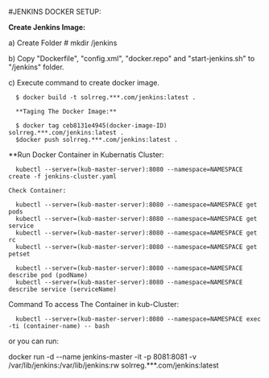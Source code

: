 
#JENKINS DOCKER SETUP:

**Create Jenkins Image:**

  a) Create Folder
      # mkdir /jenkins
      
  b) Copy "Dockerfile", "config.xml", "docker.repo" and "start-jenkins.sh" to "/jenkins" folder.

  c) Execute command to create docker image.
  
      $ docker build -t solrreg.***.com/jenkins:latest .
      
      **Taging The Docker Image:**
      
      $ docker tag ceb8131e4945(docker-image-ID) solrreg.***.com/jenkins:latest .
      $docker push solrreg.***.com/jenkins:latest .
      
 
 **Run Docker Container in Kubernatis Cluster:
 
      kubectl --server=(kub-master-server):8080 --namespace=NAMESPACE create -f jenkins-cluster.yaml
    
    Check Container:
      
      kubectl --server=(kub-master-server):8080 --namespace=NAMESPACE get pods
      kubectl --server=(kub-master-server):8080 --namespace=NAMESPACE get service
      kubectl --server=(kub-master-server):8080 --namespace=NAMESPACE get rc
      kubectl --server=(kub-master-server):8080 --namespace=NAMESPACE get petset
      
      kubectl --server=(kub-master-server):8080 --namespace=NAMESPACE describe pod (podName)
      kubectl --server=(kub-master-server):8080 --namespace=NAMESPACE describe service (serviceName)
  
  
  Command To access The Container in kub-Cluster:
    
      
      kubectl --server=(kub-master-server):8080 --namespace=NAMESPACE exec -ti (container-name) -- bash


or you can run:

docker run -d --name jenkins-master -it -p 8081:8081 -v /var/lib/jenkins:/var/lib/jenkins:rw solrreg.***.com/jenkins:latest
